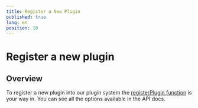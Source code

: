 ```yaml
---
title: Register a New Plugin
published: true
lang: en
position: 10
---
```


# Register a new plugin

<div class="docs-link_table">
  <a class="view-in-repo" href="https://github.com/scullyio/scully/blob/main/libs/scully-schematics/src/add-plugin/index.ts"></a>
</div>

## Overview

To register a new plugin into our plugin system the [registerPlugin function](/docs/Reference/scully-api/registerPlugin) is your way in.
You can see all the options available in the API docs.
